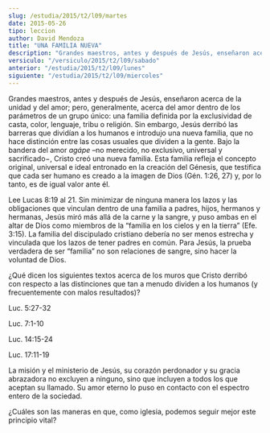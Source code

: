 ```yaml
---
slug: /estudia/2015/t2/l09/martes
date: 2015-05-26
tipo: leccion
author: David Mendoza
title: "UNA FAMILIA NUEVA"
description: "Grandes maestros, antes y después de Jesús, enseñaron acerca de la unidad y del amor; pero, generalmente, acerca del amor dentro de los parámetros de un grupo único: una familia definida por la exclusividad de casta, color, lenguaje, tribu o religión. Sin embargo, Jesús derribó las barreras que dividían a los humanos e introdujo una nueva familia..."
versiculo: "/versiculo/2015/t2/l09/sabado"
anterior: "/estudia/2015/t2/l09/lunes"
siguiente: "/estudia/2015/t2/l09/miercoles"
---
```


Grandes maestros, antes y después de Jesús, enseñaron acerca de la unidad y del amor; pero, generalmente, acerca del amor dentro de los parámetros de un grupo único: una familia definida por la exclusividad de casta, color, lenguaje, tribu o religión. Sin embargo, Jesús derribó las barreras que dividían a los humanos e introdujo una nueva familia, que no hace distinción entre las cosas usuales que dividen a la gente. Bajo la bandera del amor _agápe_ –no merecido, no exclusivo, universal y sacrificado−, Cristo creó una nueva familia. Esta familia refleja el concepto original, universal e ideal entronado en la creación del Génesis, que testifica que cada ser humano es creado a la imagen de Dios (Gén. 1:26, 27) y, por lo tanto, es de igual valor ante él.

Lee Lucas 8:19 al 21. Sin minimizar de ninguna manera los lazos y las obligaciones que vinculan dentro de una familia a padres, hijos, hermanos y hermanas, Jesús miró más allá de la carne y la sangre, y puso ambas en el altar de Dios como miembros de la “familia en los cielos y en la tierra” (Efe. 3:15). La familia del discipulado cristiano debería no ser menos estrecha y vinculada que los lazos de tener padres en común. Para Jesús, la prueba verdadera de ser “familia” no son relaciones de sangre, sino hacer la voluntad de Dios.

¿Qué dicen los siguientes textos acerca de los muros que Cristo derribó con respecto a las distinciones que tan a menudo dividen a los humanos (y frecuentemente con malos resultados)?

Luc. 5:27-32

Luc. 7:1-10

Luc. 14:15-24

Luc. 17:11-19

La misión y el ministerio de Jesús, su corazón perdonador y su gracia abrazadora no excluyen a ninguno, sino que incluyen a todos los que aceptan su llamado. Su amor eterno lo puso en contacto con el espectro entero de la sociedad.

¿Cuáles son las maneras en que, como iglesia, podemos seguir mejor este principio vital?
